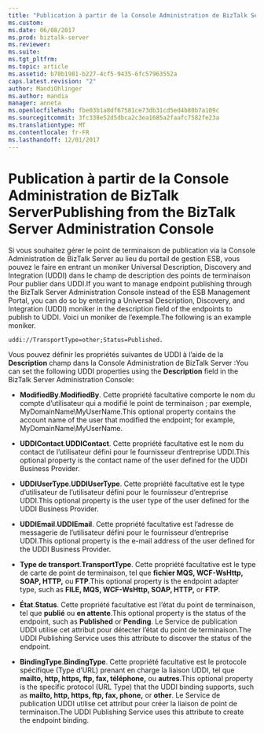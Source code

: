 ```yaml
---
title: "Publication à partir de la Console Administration de BizTalk Server | Documents Microsoft"
ms.custom: 
ms.date: 06/08/2017
ms.prod: biztalk-server
ms.reviewer: 
ms.suite: 
ms.tgt_pltfrm: 
ms.topic: article
ms.assetid: b78b1981-b227-4cf5-9435-6fc57963552a
caps.latest.revision: "2"
author: MandiOhlinger
ms.author: mandia
manager: anneta
ms.openlocfilehash: fbe03b1a8df67581ce73db31cd5ed4b80b7a109c
ms.sourcegitcommit: 3fc338e52d5dbca2c3ea1685a2faafc7582fe23a
ms.translationtype: MT
ms.contentlocale: fr-FR
ms.lasthandoff: 12/01/2017
---
```

# <a name="publishing-from-the-biztalk-server-administration-console"></a><span data-ttu-id="a38b3-102">Publication à partir de la Console Administration de BizTalk Server</span><span class="sxs-lookup"><span data-stu-id="a38b3-102">Publishing from the BizTalk Server Administration Console</span></span>
<span data-ttu-id="a38b3-103">Si vous souhaitez gérer le point de terminaison de publication via la Console Administration de BizTalk Server au lieu du portail de gestion ESB, vous pouvez le faire en entrant un moniker Universal Description, Discovery and Integration (UDDI) dans le champ de description des points de terminaison Pour publier dans UDDI.</span><span class="sxs-lookup"><span data-stu-id="a38b3-103">If you want to manage endpoint publishing through the BizTalk Server Administration Console instead of the ESB Management Portal, you can do so by entering a Universal Description, Discovery, and Integration (UDDI) moniker in the description field of the endpoints to publish to UDDI.</span></span> <span data-ttu-id="a38b3-104">Voici un moniker de l’exemple.</span><span class="sxs-lookup"><span data-stu-id="a38b3-104">The following is an example moniker.</span></span>  
  
```  
uddi://TransportType=other;Status=Published.  
```  
  
 <span data-ttu-id="a38b3-105">Vous pouvez définir les propriétés suivantes de UDDI à l’aide de la **Description** champ dans la Console Administration de BizTalk Server :</span><span class="sxs-lookup"><span data-stu-id="a38b3-105">You can set the following UDDI properties using the **Description** field in the BizTalk Server Administration Console:</span></span>  
  
-   <span data-ttu-id="a38b3-106">**ModifiedBy**.</span><span class="sxs-lookup"><span data-stu-id="a38b3-106">**ModifiedBy**.</span></span> <span data-ttu-id="a38b3-107">Cette propriété facultative comporte le nom du compte d’utilisateur qui a modifié le point de terminaison ; par exemple, MyDomainName\MyUserName.</span><span class="sxs-lookup"><span data-stu-id="a38b3-107">This optional property contains the account name of the user that modified the endpoint; for example, MyDomainName\MyUserName.</span></span>  
  
-   <span data-ttu-id="a38b3-108">**UDDIContact**.</span><span class="sxs-lookup"><span data-stu-id="a38b3-108">**UDDIContact**.</span></span> <span data-ttu-id="a38b3-109">Cette propriété facultative est le nom du contact de l’utilisateur défini pour le fournisseur d’entreprise UDDI.</span><span class="sxs-lookup"><span data-stu-id="a38b3-109">This optional property is the contact name of the user defined for the UDDI Business Provider.</span></span>  
  
-   <span data-ttu-id="a38b3-110">**UDDIUserType**.</span><span class="sxs-lookup"><span data-stu-id="a38b3-110">**UDDIUserType**.</span></span> <span data-ttu-id="a38b3-111">Cette propriété facultative est le type d’utilisateur de l’utilisateur défini pour le fournisseur d’entreprise UDDI.</span><span class="sxs-lookup"><span data-stu-id="a38b3-111">This optional property is the user type of the user defined for the UDDI Business Provider.</span></span>  
  
-   <span data-ttu-id="a38b3-112">**UDDIEmail**.</span><span class="sxs-lookup"><span data-stu-id="a38b3-112">**UDDIEmail**.</span></span> <span data-ttu-id="a38b3-113">Cette propriété facultative est l’adresse de messagerie de l’utilisateur défini pour le fournisseur d’entreprise UDDI.</span><span class="sxs-lookup"><span data-stu-id="a38b3-113">This optional property is the e-mail address of the user defined for the UDDI Business Provider.</span></span>  
  
-   <span data-ttu-id="a38b3-114">**Type de transport**.</span><span class="sxs-lookup"><span data-stu-id="a38b3-114">**TransportType**.</span></span> <span data-ttu-id="a38b3-115">Cette propriété facultative est le type de carte de point de terminaison, tel que **fichier MQS, WCF-WsHttp, SOAP, HTTP,** ou **FTP**.</span><span class="sxs-lookup"><span data-stu-id="a38b3-115">This optional property is the endpoint adapter type, such as **FILE, MQS, WCF-WsHttp, SOAP, HTTP,** or **FTP**.</span></span>  
  
-   <span data-ttu-id="a38b3-116">**État**.</span><span class="sxs-lookup"><span data-stu-id="a38b3-116">**Status**.</span></span> <span data-ttu-id="a38b3-117">Cette propriété facultative est l’état du point de terminaison, tel que **publié** ou **en attente**.</span><span class="sxs-lookup"><span data-stu-id="a38b3-117">This optional property is the status of the endpoint, such as **Published** or **Pending**.</span></span> <span data-ttu-id="a38b3-118">Le Service de publication UDDI utilise cet attribut pour détecter l’état du point de terminaison.</span><span class="sxs-lookup"><span data-stu-id="a38b3-118">The UDDI Publishing Service uses this attribute to discover the status of the endpoint.</span></span>  
  
-   <span data-ttu-id="a38b3-119">**BindingType**.</span><span class="sxs-lookup"><span data-stu-id="a38b3-119">**BindingType**.</span></span> <span data-ttu-id="a38b3-120">Cette propriété facultative est le protocole spécifique (Type d’URL) prenant en charge la liaison UDDI, tel que **mailto, http, https, ftp, fax, téléphone,** ou **autres**.</span><span class="sxs-lookup"><span data-stu-id="a38b3-120">This optional property is the specific protocol (URL Type) that the UDDI binding supports, such as **mailto, http, https, ftp, fax, phone,** or **other**.</span></span> <span data-ttu-id="a38b3-121">Le Service de publication UDDI utilise cet attribut pour créer la liaison de point de terminaison.</span><span class="sxs-lookup"><span data-stu-id="a38b3-121">The UDDI Publishing Service uses this attribute to create the endpoint binding.</span></span>